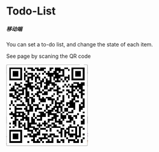 # Todo-List
##### 移动端
You can set a to-do list, and change the state of each item.

See page by scaning the QR code

![image](https://github.com/Lynn0108/Todo-List/blob/master/view.JPG)
